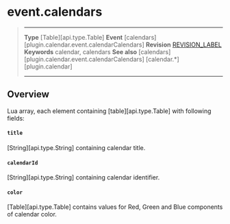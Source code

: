 # event.calendars

> --------------------- ------------------------------------------------------------------------------------------
> __Type__              [Table][api.type.Table]
> __Event__             [calendars][plugin.calendar.event.calendarCalendars]
> __Revision__          [REVISION_LABEL](REVISION_URL)
> __Keywords__          calendar, calendars
> __See also__			[calendars][plugin.calendar.event.calendarCalendars]
>						[calendar.*][plugin.calendar]
> --------------------- ------------------------------------------------------------------------------------------

## Overview

Lua array, each element containing [table][api.type.Table] with following fields:

#### `title`

[String][api.type.String] containing calendar title.

#### `calendarId`

[String][api.type.String] containing calendar identifier.

#### `color`

[Table][api.type.Table] contains values for Red, Green and Blue components of calendar color.

